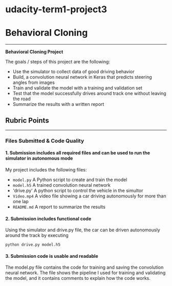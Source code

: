 # **udacity-term1-project3**
# **Behavioral Cloning** 

---

**Behavioral Cloning Project**

The goals / steps of this project are the following:
* Use the simulator to collect data of good driving behavior
* Build, a convolution neural network in Keras that predicts steering angles from images
* Train and validate the model with a training and validation set
* Test that the model successfully drives around track one without leaving the road
* Summarize the results with a written report

[//]: # (Image References)

[image1]: ./figures/PilotNet_NVIDIA.JPG "PilotNet from NVIDIA"
[image2]: ./figures/model_loss.png "Model Loss"
[image3]: ./figures/center_image.jpg "Center Image"
[image4]: ./figures/left_image.jpg "Left Image"
[image5]: ./figures/right_image.jpg "Right Image"
[image6]: ./figures/center_image_flip.png "Flipped Image"
[image7]: ./figures/center_image_crop.png "Cropped Image"

## Rubric Points
---
### Files Submitted & Code Quality

#### 1. Submission includes all required files and can be used to run the simulator in autonomous mode

My project includes the following files:
* `model.py` A Python script to create and train the model
* `model.h5` A trained convolution neural network 
* 'drive.py' A python script to control the vehicle in the simultor
* `Video.mp4` A video file showing a car driving autonomously for more than one lap
* `README.md` A report to summarize the results

#### 2. Submission includes functional code
Using the simulator and drive.py file, the car can be driven autonomously around the track by executing 
```
python drive.py model.h5
```

#### 3. Submission code is usable and readable

The model.py file contains the code for training and saving the convolution neural network. The file shows the pipeline I used for training and validating the model, and it contains comments to explain how the code works.
